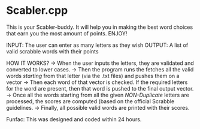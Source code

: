 # Scabler.cpp
This is your Scabler-buddy. It will help you in making the best word choices that earn you the most amount of points. ENJOY!

INPUT: The user can enter as many letters as they wish
OUTPUT: A list of valid scrabble words with their points

HOW IT WORKS?
-> When the user inputs the letters, they are validated and converted to lower cases.
-> Then the program runs the fetches all the valid words *starting* from that letter (via the .txt files) and pushes them on a vector
-> Then each word of that vector is checked. If the required letters for the word are present, then that word is pushed to the final
   output vector.
-> Once all the words starting from all the given *NON-Duplicate* letters are processed, the scores are computed (based on
   the official Scrabble guidelines.
-> Finally, all possible valid words are printed with their scores.

Funfac: This was designed and coded within 24 hours.
